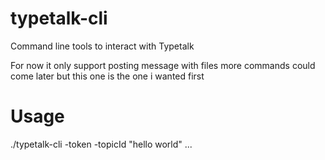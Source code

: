# typetalk-cli
Command line tools to interact with Typetalk

For now it only support posting message with files
more commands could come later but this one is the one i wanted first

# Usage

./typetalk-cli -token <your-typetalk-token> -topicId <topicId> "hello world" ...<files>


